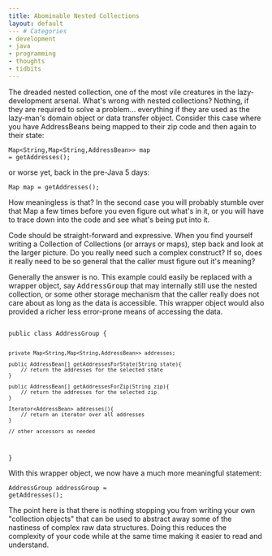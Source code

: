 ```yaml
---
title: Abominable Nested Collections
layout: default
--- # Categories
- development
- java
- programming
- thoughts
- tidbits
---
```


The dreaded nested collection, one of the most vile creatures in the lazy-development arsenal. What's wrong with nested collections? Nothing, if they are required to solve a problem... everything if they are used as the lazy-man's domain object or data transfer object. Consider this case where you have AddressBeans being mapped to their zip code and then again to their state:

<code lang="java">Map<String,Map<String,AddressBean>> map = getAddresses();</code>

or worse yet, back in the pre-Java 5 days:

<code lang="java">Map map = getAddresses();</code>

How meaningless is that? In the second case you will probably stumble over that Map a few times before you even figure out what's in it, or you will have to trace down into the code and see what's being put into it.

Code should be straight-forward and expressive. When you find yourself writing a Collection of Collections (or arrays or maps), step back and look at the larger picture. Do you really need such a complex construct? If so, does it really need to be so general that the caller must figure out it's meaning?

Generally the answer is no. This example could easily be replaced with a wrapper object, say <tt>AddressGroup</tt> that may internally still use the nested collection, or some other storage mechanism that the caller really does not care about as long as the data is accessible. This wrapper object would also provided a richer less error-prone means of accessing the data.

<code lang="java">
public class AddressGroup {

    private Map<String,Map<String,AddressBean>> addresses;
    
    public AddressBean[] getAddressesForState(String state){
        // return the addresses for the selected state
    }
    
    public AddressBean[] getAddressesForZip(String zip){
        // return the addresses for the selected zip
    }
    
    Iterator<AddressBean> addresses(){
        // return an iterator over all addresses
    }
    
    // other accessors as needed
}
</code>

With this wrapper object, we now have a much more meaningful statement:

<code lang="java">AddressGroup addressGroup = getAddresses();</code>

The point here is that there is nothing stopping you from writing your own "collection objects" that can be used to abstract away some of the nastiness of complex raw data structures. Doing this reduces the complexity of your code while at the same time making it easier to read and understand.
